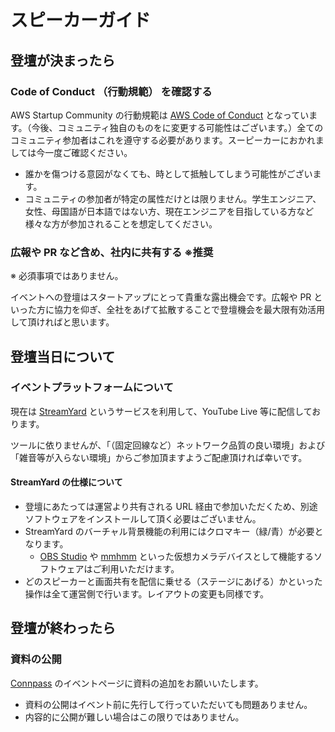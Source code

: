 # スピーカーガイド

## 登壇が決まったら

### Code of Conduct （行動規範） を確認する

AWS Startup Community の行動規範は [AWS Code of Conduct](https://aws.amazon.com/jp/codeofconduct/) となっています。（今後、コミュニティ独自のものをに変更する可能性はございます。）全てのコミュニティ参加者はこれを遵守する必要があります。スーピーカーにおかれましては今一度ご確認ください。

- 誰かを傷つける意図がなくても、時として抵触してしまう可能性がございます。
- コミュニティの参加者が特定の属性だけとは限りません。学生エンジニア、女性、母国語が日本語ではない方、現在エンジニアを目指している方など様々な方が参加されることを想定してください。

### 広報や PR など含め、社内に共有する ※推奨

※ 必須事項ではありません。

イベントへの登壇はスタートアップにとって貴重な露出機会です。広報や PR といった方に協力を仰ぎ、全社をあげて拡散することで登壇機会を最大限有効活用して頂ければと思います。

## 登壇当日について

### イベントプラットフォームについて

現在は [StreamYard](https://streamyard.com/) というサービスを利用して、YouTube Live 等に配信しております。

ツールに依りませんが、「（固定回線など）ネットワーク品質の良い環境」および「雑音等が入らない環境」からご参加頂ますようご配慮頂ければ幸いです。

#### StreamYard の仕様について

- 登壇にあたっては運営より共有される URL 経由で参加いただくため、別途ソフトウェアをインストールして頂く必要はございません。
- StreamYard のバーチャル背景機能の利用にはクロマキー（緑/青）が必要となります。
    - [OBS Studio](https://obsproject.com/ja/download) や [mmhmm](https://www.mmhmm.app/jp/) といった仮想カメラデバイスとして機能するソフトウェアはご利用いただけます。
- どのスピーカーと画面共有を配信に乗せる（ステージにあげる）かといった操作は全て運営側で行います。レイアウトの変更も同様です。

## 登壇が終わったら

### 資料の公開

[Connpass](https://aws-startup-community.connpass.com/) のイベントページに資料の追加をお願いいたします。

- 資料の公開はイベント前に先行して行っていただいても問題ありません。
- 内容的に公開が難しい場合はこの限りではありません。
